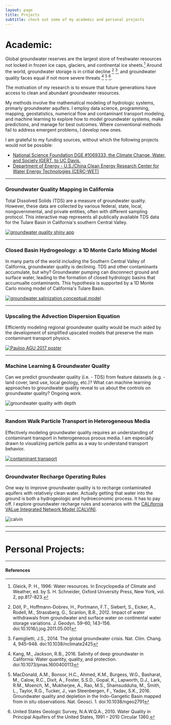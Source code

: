 ```yaml
---
layout: page
title: Projects
subtitle: check out some of my academic and personal projects
---
```


# Academic:

Global groundwater reserves are the largest store of freshwater resources not locked in frozen ice caps, glaciers, and continental ice sheets.[^fn1] Around the world, groundwater storage is in critial decline [^fn2] [^fn3], and groundwater quality faces equal if not more severe threats [^fn4] [^fn5] [^fn6]. 

The motivation of my research is to ensure that future generations have access to clean and abundant groundwater resources. 

My methods involve the mathematical modeling of hydrologic systems, primarly groundwater aquifers. I employ data science, programming, mapping, geostatistics, numerical flow and contaminant transport modeling, and machine learning to explore how to model groundwater systems, make predictions, and manage for best outcomes. Where conventional methods fail to address emergent problems, I develop new ones.

I am grateful to my funding sources, without which the following projects would not be possible:
* [National Science Foundation DGE #1069333, the Climate Change, Water, and Society IGERT, to UC Davis.](http://ccwas.ucdavis.edu/)
* [Department of Energy - U.S./China Clean Energy Research Center for Water Energy Technologies (CERC-WET)](https://cerc-wet.berkeley.edu/)

***

### Groundwater Quality Mapping in California
Total Dissolved Solids (TDS) are a measure of groundwater quality. However, these data are collected by various federal, state, local, nongovernmental, and private entities, often with different sampling protocol. This interactive map represents all publically available TDS data for the Tulare Basin in California's southern Central Valley.
 
[![groundwater quality shiny app](/img/tds_app.png)](https://richpauloo.shinyapps.io/tds_leaflet/)

***
### Closed Basin Hydrogeology: a 1D Monte Carlo Mixing Model
In many parts of the world including the Southern Central Valley of California, groundwater quality is declining. TDS and other contaminants accumulate, but why? Groundwater pumping can disconnect ground and surface water, leading to the formation of closed hydrologic basins that accumualte contaminants. This hypothesis is supported by a 1D Monte Carlo mixing model of California's Tulare Basin.

[![groundwater salinization conceptual model](img/gw_sal.png)](https://github.com/richpauloo/Monte-Carlo-Mixing-Model)

***
### Upscaling the Advection Dispersion Equation
Efficiently modeling regional groundwater quality would be much aided by the development of simplified upscaled models that preserve the main contaminant transport physics. 

[![Pauloo AGU 2017 poster](img/agu_2017.png)](https://github.com/richpauloo/richpauloo.github.io/blob/master/img/agu_pauloo_2017_small.pdf)

***
### Machine Learning & Groundwater Quality
Can we predict groundwater quality (i.e. - TDS) from feature datasets (e.g. - land cover, land use, local geology, etc.)? What can machine learning approaches to groundwater quality reveal to us about the controls on groundwater quality? Ongoing work.

![groundwater quality with depth](img/gw_qual.png)

***
### Random Walk Particle Transport in Heterogeneous Media

Effectively modeling groundwater quality requires an understanding of contaminant transport in heterogeneous proous media. I am especially drawn to visualizing particle paths as a way to understand transport behavior.

[![contaminant transport](img/con_trans.png)](http://rpubs.com/richpauloo/rand_walk)

***
### Groundwater Recharge Operating Rules

One way to improve groundwater quality is to recharge contaminated aquifers with relatively clean water. Actually getting that water into the ground is both a hydrogeologic and hydroeconomic process. It has to pay off. I explore groundwater recharge rules and scenarios with the [CALifornia VALue Integrated Network Model (CALVIN)](https://calvin.ucdavis.edu/node).

![calvin](img/cal.png)

***
***
# Personal Projects:



***
#### References

[^fn1]: Gleick, P. H., 1996: Water resources. In Encyclopedia of Climate and Weather, ed. by S. H. Schneider, Oxford University Press, New York, vol. 2, pp.817-823.

[^fn2]: Döll, P., Hoffmann-Dobrev, H., Portmann, F.T., Siebert, S., Eicker, A., Rodell, M., Strassberg, G., Scanlon, B.R., 2012. Impact of water withdrawals from groundwater and surface water on continental water storage variations. J. Geodyn. 59–60, 143–156. doi:10.1016/j.jog.2011.05.001

[^fn3]: Famiglietti, J.S., 2014. The global groundwater crisis. Nat. Clim. Chang. 4, 945–948. doi:10.1038/nclimate2425

[^fn4]: Kang, M., Jackson, R.B., 2016. Salinity of deep groundwater in California: Water quantity, quality, and protection. doi:10.1073/pnas.1600400113

[^fn5]: MacDonald, A.M., Bonsor, H.C., Ahmed, K.M., Burgess, W.G., Basharat, M., Calow, R.C., Dixit, A., Foster, S.S.D., Gopal, K., Lapworth, D.J., Lark, R.M., Moench, M., Mukherjee, A., Rao, M.S., Shamsudduha, M., Smith, L., Taylor, R.G., Tucker, J., van Steenbergen, F., Yadav, S.K., 2016. Groundwater quality and depletion in the Indo-Gangetic Basin mapped from in situ observations. Nat. Geosci. 1. doi:10.1038/ngeo2791

[^fn6]: United States Geologic Survey, N.A.W.Q.A., 2010. Water Quality in Principal Aquifers of the United States, 1991 – 2010 Circular 1360.